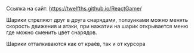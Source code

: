 Ссылка на сайт: https://twelfths.github.io/ReactGame/

Шарики стреляют друг в друга снарядами, ползунками можно менять скорость движения и атаки, при нажатии на шарик открывается меню где можно сменить цвет снарядов.

Шарики отталкиваются как от краёв, так и от курсора

